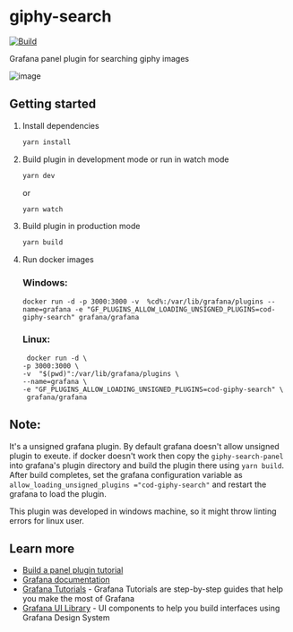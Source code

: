 # giphy-search

[![Build](https://github.com/grafana/grafana-starter-panel/workflows/CI/badge.svg)](https://github.com/grafana/grafana-starter-panel/actions?query=workflow%3A%22CI%22)

Grafana panel plugin for searching giphy images

![image](https://user-images.githubusercontent.com/15674997/124380107-93769180-dcd8-11eb-96ff-f96f931785cb.png)

## Getting started

1. Install dependencies

   ```bash
   yarn install
   ```

2. Build plugin in development mode or run in watch mode

   ```bash
   yarn dev
   ```

   or

   ```bash
   yarn watch
   ```

3. Build plugin in production mode

   ```bash
   yarn build
   ```
4. Run docker images
   ### Windows:
   ```
   docker run -d -p 3000:3000 -v  %cd%:/var/lib/grafana/plugins --name=grafana -e "GF_PLUGINS_ALLOW_LOADING_UNSIGNED_PLUGINS=cod-giphy-search" grafana/grafana
   ```
   ### Linux:
   ```
    docker run -d \
   -p 3000:3000 \
   -v  "$(pwd)":/var/lib/grafana/plugins \
   --name=grafana \
   -e "GF_PLUGINS_ALLOW_LOADING_UNSIGNED_PLUGINS=cod-giphy-search" \
    grafana/grafana

   ```
   
## Note:
   It's a unsigned grafana plugin. By default grafana doesn't allow unsigned plugin to exeute. if docker doesn't work then copy the `giphy-search-panel` into grafana's plugin directory and build the plugin there using `yarn build`. After build completes, set the grafana configuration variable as `allow_loading_unsigned_plugins ="cod-giphy-search"` and restart the grafana to load the plugin.
   
   This plugin was developed in windows machine, so it might throw linting errors for linux user.
## Learn more

- [Build a panel plugin tutorial](https://grafana.com/tutorials/build-a-panel-plugin)
- [Grafana documentation](https://grafana.com/docs/)
- [Grafana Tutorials](https://grafana.com/tutorials/) - Grafana Tutorials are step-by-step guides that help you make the most of Grafana
- [Grafana UI Library](https://developers.grafana.com/ui) - UI components to help you build interfaces using Grafana Design System
